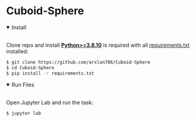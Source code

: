 # Cuboid-Sphere
<details open><br>
<summary>Install</summary>

Clone repo and install [**Python>=3.8.10**](https://www.python.org/) is required with all
[requirements.txt](https://github.com/arxlan786/Cuboid-Sphere/blob/main/requirements.txt) installed:


```bash
$ git clone https://github.com/arxlan786/Cuboid-Sphere
$ cd Cuboid-Sphere
$ pip install -r requirements.txt
```

</details>

<details open>
<br>
<summary>Run Files</summary>

Open Jupyter Lab and run the task:
```bash
$ jupyter lab
```

</details>
